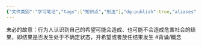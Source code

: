 ```yaml
---
{"文件类别":"学习笔记","tags":["知识点","刑法"],"dg-publish":true,"aliases":["未必的故意"],"permalink":"/学习笔记studyup/刑总/未必故意/","dgPassFrontmatter":true,"created":"2024-11-02T17:31:06.880+08:00","updated":"2024-11-02T17:31:39.952+08:00"}
---
```


未必的故意：行为人认识到自己的希望可能会造成、也可能不会造成危害社会的结果，即结果是否发生处于不确定状态，并希望或者放任结果发生 #背诵/概念 